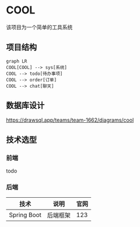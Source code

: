 # COOL
该项目为一个简单的工具系统

## 项目结构
```mermaid
graph LR
COOL[COOL] --> sys[系统]
COOL --> todo[待办事项]
COOL --> order[订单]
COOL --> chat[聊天]
```

## 数据库设计
https://drawsql.app/teams/team-1662/diagrams/cool


## 技术选型
### 前端
todo
### 后端
| 技术          | 说明   | 官网  |
|-------------|------|-----|
| Spring Boot | 后端框架 | 123 |
